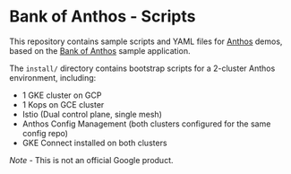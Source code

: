 # Bank of Anthos - Scripts

This repository contains sample scripts and YAML files for [Anthos](https://cloud.google.com/anthos) demos, based on the [Bank of Anthos](https://github.com/GoogleCloudPlatform/bank-of-anthos) sample application.

The `install/` directory contains bootstrap scripts for a 2-cluster Anthos environment, including:
- 1 GKE cluster on GCP
- 1 Kops on GCE cluster
- Istio (Dual control plane, single mesh)
- Anthos Config Management (both clusters configured for the same config repo)
- GKE Connect installed on both clusters

*Note* - This is not an official Google product.